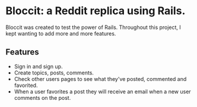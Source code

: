 
# Bloccit: a Reddit replica using Rails.

Bloccit was created to test the power of Rails.
Throughout this project, I kept wanting to add more and more features.


## Features
<ul>
  <li>Sign in and sign up.</li>
  <li>Create topics, posts, comments.</li>
  <li>Check other users pages to see what they've posted, commented and favorited.</li>
  <li>When a user favorites a post they will receive an email when a new user comments on the post.</li>
</ul>
